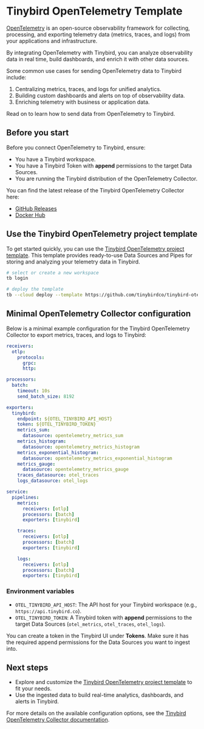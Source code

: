 # Tinybird OpenTelemetry Template

[OpenTelemetry](https://opentelemetry.io/) is an open-source observability framework for collecting, processing, and exporting telemetry data (metrics, traces, and logs) from your applications and infrastructure.

By integrating OpenTelemetry with Tinybird, you can analyze observability data in real time, build dashboards, and enrich it with other data sources.

Some common use cases for sending OpenTelemetry data to Tinybird include:

1. Centralizing metrics, traces, and logs for unified analytics.
2. Building custom dashboards and alerts on top of observability data.
3. Enriching telemetry with business or application data.

Read on to learn how to send data from OpenTelemetry to Tinybird.

## Before you start

Before you connect OpenTelemetry to Tinybird, ensure:

* You have a Tinybird workspace.
* You have a Tinybird Token with **append** permissions to the target Data Sources.
* You are running the Tinybird distribution of the OpenTelemetry Collector.

You can find the latest release of the Tinybird OpenTelemetry Collector here:

- [GitHub Releases](https://github.com/tinybirdco/opentelemetry-collector-contrib/releases)
- [Docker Hub](https://hub.docker.com/r/tinybirdco/opentelemetry-collector-contrib/tags)

## Use the Tinybird OpenTelemetry project template

To get started quickly, you can use the [Tinybird OpenTelemetry project template](https://github.com/tinybirdco/tinybird-otel-template). This template provides ready-to-use Data Sources and Pipes for storing and analyzing your telemetry data in Tinybird.

```bash
# select or create a new workspace
tb login

# deploy the template
tb --cloud deploy --template https://github.com/tinybirdco/tinybird-otel-template/tree/main
```

## Minimal OpenTelemetry Collector configuration

Below is a minimal example configuration for the Tinybird OpenTelemetry Collector to export metrics, traces, and logs to Tinybird:

```yaml
receivers:
  otlp:
    protocols:
      grpc:
      http:

processors:
  batch:
    timeout: 10s
    send_batch_size: 8192

exporters:
  tinybird:
    endpoint: ${OTEL_TINYBIRD_API_HOST}
    token: ${OTEL_TINYBIRD_TOKEN}
    metrics_sum:
      datasource: opentelemetry_metrics_sum
    metrics_histogram:
      datasource: opentelemetry_metrics_histogram
    metrics_exponential_histogram:
      datasource: opentelemetry_metrics_exponential_histogram
    metrics_gauge:
      datasource: opentelemetry_metrics_gauge
    traces_datasource: otel_traces
    logs_datasource: otel_logs

service:
  pipelines:
    metrics:
      receivers: [otlp]
      processors: [batch]
      exporters: [tinybird]

    traces:
      receivers: [otlp]
      processors: [batch]
      exporters: [tinybird]

    logs:
      receivers: [otlp]
      processors: [batch]
      exporters: [tinybird]
```

### Environment variables

- `OTEL_TINYBIRD_API_HOST`: The API host for your Tinybird workspace (e.g., `https://api.tinybird.co`).
- `OTEL_TINYBIRD_TOKEN`: A Tinybird token with **append** permissions to the target Data Sources (`otel_metrics`, `otel_traces`, `otel_logs`).

You can create a token in the Tinybird UI under **Tokens**. Make sure it has the required append permissions for the Data Sources you want to ingest into.

## Next steps

- Explore and customize the [Tinybird OpenTelemetry project template](https://github.com/tinybirdco/tinybird-otel-template) to fit your needs.
- Use the ingested data to build real-time analytics, dashboards, and alerts in Tinybird.

For more details on the available configuration options, see the [Tinybird OpenTelemetry Collector documentation](https://github.com/tinybirdco/opentelemetry-collector-contrib).
